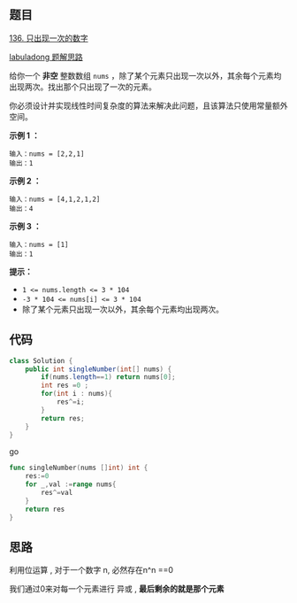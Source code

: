 ## 题目

[136. 只出现一次的数字](https://leetcode.cn/problems/single-number/)

[labuladong 题解](https://labuladong.github.io/article/slug.html?slug=single-number)[思路](https://leetcode.cn/problems/single-number/description/?envType=daily-question&envId=2023-10-14#)

给你一个 **非空** 整数数组 `nums` ，除了某个元素只出现一次以外，其余每个元素均出现两次。找出那个只出现了一次的元素。

你必须设计并实现线性时间复杂度的算法来解决此问题，且该算法只使用常量额外空间。



**示例 1 ：**

```
输入：nums = [2,2,1]
输出：1
```

**示例 2 ：**

```
输入：nums = [4,1,2,1,2]
输出：4
```

**示例 3 ：**

```
输入：nums = [1]
输出：1
```

 

**提示：**

- `1 <= nums.length <= 3 * 104`
- `-3 * 104 <= nums[i] <= 3 * 104`
- 除了某个元素只出现一次以外，其余每个元素均出现两次。

## 代码

```java
class Solution {
    public int singleNumber(int[] nums) {
        if(nums.length==1) return nums[0];
        int res =0 ;
        for(int i : nums){
            res^=i;
        }
        return res;
    }
}
```

go

```go
func singleNumber(nums []int) int {
    res:=0
    for _,val :=range nums{
        res^=val
    }
    return res
}
```

## 思路

利用位运算 , 对于一个数字 n, 必然存在n^n ==0

我们通过0来对每一个元素进行 异或 ,  **最后剩余的就是那个元素**